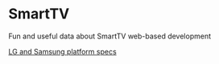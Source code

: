 SmartTV
=======

Fun and useful data about SmartTV web-based development

[LG and Samsung platform specs](platform_specs.md)
